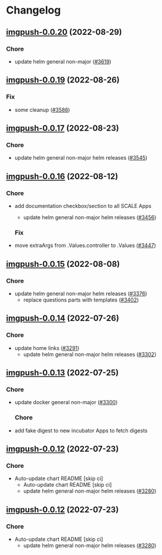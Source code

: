 # Changelog



## [imgpush-0.0.20](https://github.com/truecharts/charts/compare/imgpush-0.0.19...imgpush-0.0.20) (2022-08-29)

### Chore

- update helm general non-major ([#3619](https://github.com/truecharts/charts/issues/3619))




## [imgpush-0.0.19](https://github.com/truecharts/charts/compare/imgpush-0.0.17...imgpush-0.0.19) (2022-08-26)

### Fix

- some cleanup ([#3586](https://github.com/truecharts/charts/issues/3586))




## [imgpush-0.0.17](https://github.com/truecharts/charts/compare/imgpush-0.0.16...imgpush-0.0.17) (2022-08-23)

### Chore

- update helm general non-major helm releases ([#3545](https://github.com/truecharts/charts/issues/3545))




## [imgpush-0.0.16](https://github.com/truecharts/charts/compare/imgpush-0.0.15...imgpush-0.0.16) (2022-08-12)

### Chore

- add documentation checkbox/section to all SCALE Apps
  - update helm general non-major helm releases ([#3456](https://github.com/truecharts/charts/issues/3456))

  ### Fix

- move extraArgs from .Values.controller to .Values ([#3447](https://github.com/truecharts/charts/issues/3447))




## [imgpush-0.0.15](https://github.com/truecharts/charts/compare/imgpush-0.0.14...imgpush-0.0.15) (2022-08-08)

### Chore

- update helm general non-major helm releases ([#3376](https://github.com/truecharts/charts/issues/3376))
  - replace questions parts with templates ([#3402](https://github.com/truecharts/charts/issues/3402))




## [imgpush-0.0.14](https://github.com/truecharts/apps/compare/imgpush-0.0.13...imgpush-0.0.14) (2022-07-26)

### Chore

- update home links ([#3291](https://github.com/truecharts/apps/issues/3291))
  - update helm general non-major helm releases ([#3302](https://github.com/truecharts/apps/issues/3302))




## [imgpush-0.0.13](https://github.com/truecharts/apps/compare/imgpush-0.0.12...imgpush-0.0.13) (2022-07-25)

### Chore

- update docker general non-major ([#3300](https://github.com/truecharts/apps/issues/3300))

  ### Chore

- add fake digest to new incubator Apps to fetch digests




## [imgpush-0.0.12](https://github.com/truecharts/apps/compare/imgpush-0.0.11...imgpush-0.0.12) (2022-07-23)

### Chore

- Auto-update chart README [skip ci]
  - Auto-update chart README [skip ci]
  - update helm general non-major helm releases ([#3280](https://github.com/truecharts/apps/issues/3280))




## [imgpush-0.0.12](https://github.com/truecharts/apps/compare/imgpush-0.0.11...imgpush-0.0.12) (2022-07-23)

### Chore

- Auto-update chart README [skip ci]
  - update helm general non-major helm releases ([#3280](https://github.com/truecharts/apps/issues/3280))




